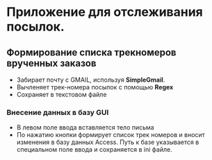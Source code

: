 # Приложение для отслеживания посылок.

## Формирование списка трекномеров врученных заказов
* Забирает почту с GMAIL, используя **SimpleGmail**. 
* Вычленяет трек-номера посылок с помощью **Regex**
* Сохраняет в текстовом файле



### Внесение данных в базу GUI
* В левом поле ввода вставляется тело письма
* По нажатию кнопки формирует список трек номеров и вносит изменения в базу данных Access. Путь к базе указывается в специальном поле ввода и сохраняется в ini файле.

